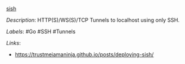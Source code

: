 [sish](https://github.com/antoniomika/sish)

*Description*: HTTP(S)/WS(S)/TCP Tunnels to localhost using only SSH.

*Labels*: #Go #SSH #Tunnels

*Links*:
  - https://trustmeiamaninja.github.io/posts/deploying-sish/
